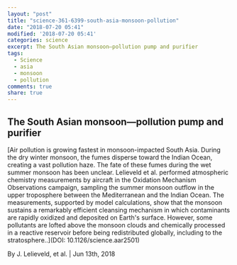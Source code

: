```yaml
---
layout: "post"
title: "science-361-6399-south-asia-monsoon-pollution"
date: "2018-07-20 05:41"
modified: '2018-07-20 05:41'
categories: science
excerpt: The South Asian monsoon—pollution pump and purifier
tags:
  - Science
  - asia
  - monsoon
  - pollution
comments: true
share: true
---
```


## The South Asian monsoon—pollution pump and purifier

[Air pollution is growing fastest in monsoon-impacted South Asia. During the dry winter monsoon, the fumes disperse toward the Indian Ocean, creating a vast pollution haze. The fate of these fumes during the wet summer monsoon has been unclear. Lelieveld et al. performed atmospheric chemistry measurements by aircraft in the Oxidation Mechanism Observations campaign, sampling the summer monsoon outflow in the upper troposphere between the Mediterranean and the Indian Ocean. The measurements, supported by model calculations, show that the monsoon sustains a remarkably efficient cleansing mechanism in which contaminants are rapidly oxidized and deposited on Earth's surface. However, some pollutants are lofted above the monsoon clouds and chemically processed in a reactive reservoir before being redistributed globally, including to the stratosphere..](DOI: 10.1126/science.aar2501)

By J. Lelieveld, et al. | Jun 13th, 2018
